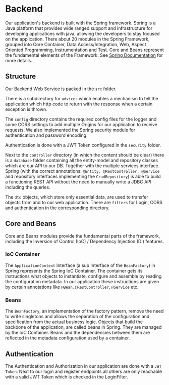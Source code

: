 # Backend

Our application's backend is built with the Spring framework. Spring is a Java platform that provides wide ranged
support and infrastructure for developing applications with java, allowing the developers to stay focused on the application.
There about 20 modules in the Spring Framework, grouped into Core Container, Data Access/Integration, Web, Aspect
Oriented Programming, Instrumentation and Test. Core and Beans represent the fundamental elements of the Framework.
See [Spring Documentation](https://docs.spring.io/spring-framework/docs/3.2.x/spring-framework-reference/html/overview.html)
for more details.

## Structure

Our Backend Web Service is packed in the `src` folder.

There is a subdirectory for `advices` which enables a mechanism to tell the application which http code to return with
the response when a certain exception is thrown.

The `config` directory contains the required config files for the logger and some CORS settings to add multiple Origins
for our application to receive requests. We also implemented the Spring security module for authentication and password
encoding.

Authentication is done with a JWT Token configured in the `security` folder.

Next to the `controller` directory (in which the content should be clear) there is a `database` folder
containing all the entity-model and repository classes which are our API to our DB. Together with the
multiple services interface. Spring (with the correct annotations: `@Entity, @RestController, @Service` and repository
interfaces implementing the `CrudRepository`) is able to build a functioning REST API without the need to manually write
a JDBC API including the queries.

The `dto` objects, which store only essential data, are used to transfer objects from and
to our web application. There are `filters` for Login, CORS and authentication in the corresponding directory.

## Core and Beans

Core and Beans modules provide the fundamental parts of the framework, including the Inversion of Control (IoC) /
Dependency Injection (DI) features.

### IoC Container

The `ApplicationContext` Interface (a sub Interface of the `BeanFactory`) in Spring represents the Spring IoC Container.
The container gets its instructions what objects to instantiate, configure and assemble by reading the configuration
metadata. In our application these instructions are given by certain annotations like `@Bean`, `@RestController`,
`@Service` etc.

### Beans

The `BeanFactory`, an implementation of the factory pattern, remove the need to write singletons and allows the
separation of the configuration and specification from the actual business logic.
Objects that build the backbone of the application, are called beans in Spring. They are managed by the IoC Container.
Beans and the dependencies between them are reflected in the metadata configuration used by a container.

## Authentication

The Authentication and Authorization in our application are done with a `JWT Token`. Next to our login and register 
endpoints all others are only reachable with a valid JWT Token which is checked in the LoginFilter.

